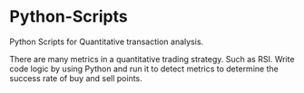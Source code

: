 # Python-Scripts
Python Scripts for Quantitative transaction analysis.

There are many metrics in a quantitative trading strategy. Such as RSI. Write code logic by using Python and run it to detect metrics to determine the success rate of buy and sell points.
